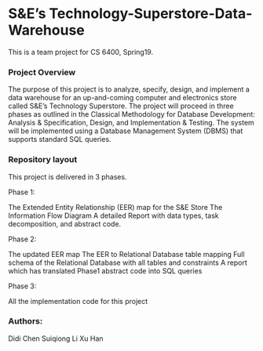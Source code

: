 # S&E’s Technology-Superstore-Data-Warehouse
 This is a team project for CS 6400, Spring19.
### Project Overview
The purpose of this project is to analyze, specify, design, and implement a data warehouse for 
an up-and-coming computer and electronics store called S&E’s Technology Superstore. The 
project will proceed in three phases as outlined in the Classical Methodology for Database 
Development: Analysis & Specification, Design, and Implementation & Testing. The system 
will be implemented using a Database Management System (DBMS) that supports standard 
SQL queries. 
### Repository layout
This project is delivered in 3 phases.

Phase 1:

The Extended Entity Relationship (EER) map for the S&E Store
The Information Flow Diagram
A detailed Report with data types, task decomposition, and abstract code.

Phase 2:

The updated EER map
The EER to Relational Database table mapping
Full schema of the Relational Database with all tables and constraints
A report which has translated Phase1 abstract code into SQL queries

Phase 3: 

All the implementation code for this project
### Authors:
Didi Chen
Suiqiong Li
Xu Han
